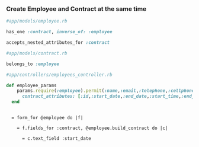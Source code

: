 ### Create Employee and Contract at the same time

```ruby
#app/models/employee.rb

has_one :contract, inverse_of: :employee

accepts_nested_attributes_for :contract
```

```ruby
#app/models/contract.rb

belongs_to :employee
```

```ruby
#app/controllers/employees_controller.rb

def employee_params
    params.require(:employee).permit(:name,:email,:telephone,:cellphone,:zipcode,:number,:street,
      contract_attributes: [:id,:start_date,:end_date,:start_time,:end_time,:employee_id])
  end
```

```ruby-slim

  = form_for @employee do |f|

    = f.fields_for :contract, @employee.build_contract do |c|

      = c.text_field :start_date

```
